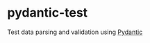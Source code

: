 # pydantic-test

Test data parsing and validation using [Pydantic](https://pydantic-docs.helpmanual.io/)